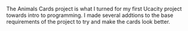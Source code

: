 The Animals Cards project is what I turned for my first Ucacity project towards intro to programming.
I made several addtions to the base requirements of the project to try and make the cards look better.
